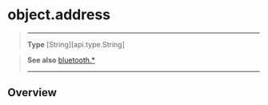# object.address

> --------------------- ------------------------------------------------------------------------------------------
> __Type__              [String][api.type.String]


> __See also__          [bluetooth.*](/plugin/bluetooth.md)
> --------------------- ------------------------------------------------------------------------------------------

## Overview